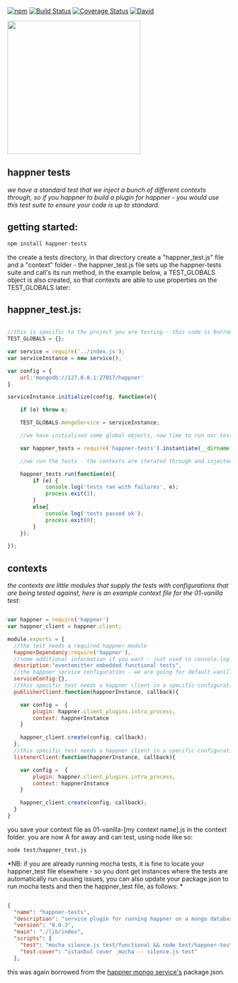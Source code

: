 [![npm](https://img.shields.io/npm/v/happner-tests.svg)](https://www.npmjs.com/package/happner-tests) [![Build Status](https://travis-ci.org/happnerer/happner-tests.svg?branch=master)](https://travis-ci.org/happnerer/happner-tests) [![Coverage Status](https://coveralls.io/repos/happnerer/happner-tests/badge.svg?branch=master&service=github)](https://coveralls.io/github/happnerer/happner-tests?branch=master) [![David](https://img.shields.io/david/happnerer/happner-tests.svg)]()

<img src="https://raw.githubusercontent.com/happnerer/happnerer-website/master/images/HAPPN%20Logo%20B.png" width="300"></img>

happner tests
-----------
*we have a standard test that we inject a bunch of different contexts through, so if you happner to build a plugin for happner - you would use this test suite to ensure your code is up to standard.*

getting started:
----------------

```bash
npm install happner-tests
```

the create a tests directory, in that directory create a "happner_test.js" file and a "context" folder - the happner_test.js file sets up the happner-tests suite and call's its run method, in the example below, a TEST_GLOBALS object is also created, so that contexts are able to use properties on the TEST_GLOBALS later:

happner_test.js:
--------------

```javascript

//this is specific to the project you are testing - this code is borrowed from the mongo plugin for happner
TEST_GLOBALS = {};

var service = require('../index.js');
var serviceInstance = new service();

var config = {
	url:'mongodb://127.0.0.1:27017/happner'
}

serviceInstance.initialize(config, function(e){

	if (e) throw e;

	TEST_GLOBALS.mongoService = serviceInstance;

	//we have initialised some global objects, now time to run our test:

	var happner_tests = require('happner-tests').instantiate(__dirname + '/context');//the __dirname + context - is where our test context files will be found, this can be left blank if your context file is in [app root]/test/context

	//we run the tests - the contexts are iterated through and injected into our tests, the tests are designed to pick up contexts that have filenames that start with the filenames of the tests (without extensions), so the context 01-vanilla_test.js matches the 01-vanilla.js test

	happner_tests.run(function(e){
		if (e) {
			console.log('tests ran with failures', e);
			process.exit(1);
		}
		else{
			console.log('tests passed ok');
			process.exit(0);
		}
	});

});

```

contexts
--------

*the contexts are little modules that supply the tests with configurations that are being tested against, here is an example context file for the 01-vanilla test:*

```javascript

var happner = require('happner')
var happner_client = happner.client;

module.exports = {
  //the test needs a required happner module
  happnerDependancy:require('happner'),
  //some additional information if you want - just used to console.log out
  description:"eventemitter embedded functional tests",
  //the happner service configuration - we are going for default vanilla here
  serviceConfig:{},
  //this specific test needs a happner client in a specific configuration - in this case in EventEmitter mode
  publisherClient:function(happnerInstance, callback){

    var config =  {
		plugin: happner.client_plugins.intra_process,
		context: happnerInstance
	}

	happner_client.create(config, callback);
  },
  //this specific test needs a happner client in a specific configuration - in this case in EventEmitter mode
  listenerClient:function(happnerInstance, callback){

  	var config =  {
		plugin: happner.client_plugins.intra_process,
		context: happnerInstance
	}

	happner_client.create(config, callback);
  }
}

```

you save your context file as 01-vanilla-[my context name].js in the context folder. you are now A for away and can test, using node like so:

```bash
node test/happner_test.js
```

*NB: if you are already running mocha tests, it is fine to locate your happner_test file elsewhere - so you dont get instances where the tests are automatically run causing issues, you can also update your package.json to run mocha tests and then the happner_test file, as follows: *

```json

{
  "name": "happner-tests",
  "description": "service plugin for running happner on a mongo database",
  "version": "0.0.3",
  "main": "./lib/index",
  "scripts": {
    "test": "mocha silence.js test/functional && node test/happner-test",
    "test-cover": "istanbul cover _mocha -- silence.js test"
  },

```

this was again borrowed from the [happner mongo service's](https://github.com/happnerer/happner-tests) package.json.




